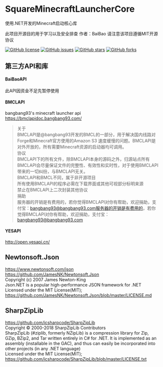 # SquareMinecraftLauncherCore
使用.NET开发的Minecraft启动核心库

此项目开源目的用于学习以及安全排查
作者：BaiBao
请注意该项目遵循MIT开源协议  

<a href="https://github.com/baibao132/SquareMinecraftLauncherCore/blob/master/LICENSE"><img alt="GitHub license" src="https://img.shields.io/github/license/baibao132/SquareMinecraftLauncherCore"></a>
<a href="https://github.com/baibao132/SquareMinecraftLauncherCore/issues"><img alt="GitHub issues" src="https://img.shields.io/github/issues/baibao132/SquareMinecraftLauncherCore"></a>
<a href="https://github.com/baibao132/SquareMinecraftLauncherCore/stargazers"><img alt="GitHub stars" src="https://img.shields.io/github/stars/baibao132/SquareMinecraftLauncherCore"></a>
<a href="https://github.com/baibao132/SquareMinecraftLauncherCore/network"><img alt="GitHub forks" src="https://img.shields.io/github/forks/baibao132/SquareMinecraftLauncherCore"></a>



## 第三方API和库

#### BaiBaoAPI
此API因资金不足先暂停使用

#### BMCLAPI
bangbang93's minecraft launcher api  
https://bmclapidoc.bangbang93.com/  
> 关于  
BMCLAPI是@bangbang93开发的BMCL的一部分，用于解决国内线路对Forge和Minecraft官方使用的Amazon S3 速度缓慢的问题。BMCLAPI是对外开放的，所有需要Minecraft资源的启动器均可调用。  
协议  
BMCLAPI下的所有文件，除BMCLAPI本身的源码之外，归源站点所有  
BMCLAPI会尽量保证文件的完整性、有效性和实时性，对于使用BMCLAPI带来的一切纠纷，与BMCLAPI无关。  
BMCLAPI和BMCL不同，属于非开源项目  
所有使用BMCLAPI的程序必需在下载界面或其他可视部分标明来源  
禁止在BMCLAPI上二次封装其他协议  
捐助  
服务器的开销是有费用的，若你觉得BMCLAPI对你有帮助，欢迎捐助，支付宝：bangbang93@bangbang93.com服务器的开销是有费用的，若你觉得BMCLAPI对你有帮助，欢迎捐助，支付宝：bangbang93@bangbang93.com  

#### YESAPI
http://open.yesapi.cn/

## Newtonsoft.Json  

https://www.newtonsoft.com/json  
https://github.com/JamesNK/Newtonsoft.Json  
Copyright (c) 2007 James Newton-King  
Json.NET is a popular high-performance JSON framework for .NET  
Licensed under the MIT License(MIT);  
https://github.com/JamesNK/Newtonsoft.Json/blob/master/LICENSE.md  

## SharpZipLib  

https://github.com/icsharpcode/SharpZipLib  
Copyright © 2000-2018 SharpZipLib Contributors  
SharpZipLib (#ziplib, formerly NZipLib) is a compression library for Zip, GZip, BZip2, and Tar written entirely in C# for .NET. It is implemented as an assembly (installable in the GAC), and thus can easily be incorporated into other projects (in any .NET language)  
Licensed under the MIT License(MIT);  
https://github.com/icsharpcode/SharpZipLib/blob/master/LICENSE.txt  
